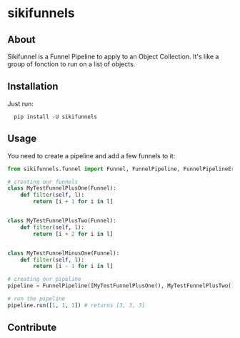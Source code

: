 # sikifunnels

## About
Sikifunnel is a Funnel Pipeline to apply to  an Object Collection. It's like a
group of fonction to run on a list of objects.

## Installation
Just run:
```
  pip install -U sikifunnels
```
## Usage
You need to create a pipeline and add a few funnels to it:

```python
from sikifunnels.funnel import Funnel, FunnelPipeline, FunnelPipelineError

# creating our funnels
class MyTestFunnelPlusOne(Funnel):
    def filter(self, l):
        return [i + 1 for i in l]


class MyTestFunnelPlusTwo(Funnel):
    def filter(self, l):
        return [i + 2 for i in l]


class MyTestFunnelMinusOne(Funnel):
    def filter(self, l):
        return [i - 1 for i in l]

# creating our pipeline
pipeline = FunnelPipeline([MyTestFunnelPlusOne(), MyTestFunnelPlusTwo(), MyTestFunnelMinusOne()])

# run the pipeline
pipeline.run([1, 1, 1]) # returns [3, 3, 3]
```

## Contribute
